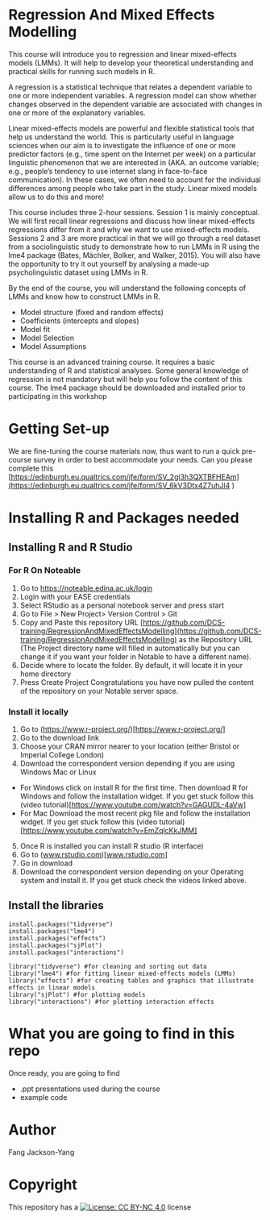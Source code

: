 # Regression And Mixed Effects Modelling

This course will introduce you to regression and linear mixed-effects models (LMMs). It will help to develop your theoretical understanding and practical skills for running such models in R.

A regression is a statistical technique that relates a dependent variable to one or more independent variables. A regression model can show whether changes observed in the dependent variable are associated with changes in one or more of the explanatory variables.

Linear mixed-effects models are powerful and flexible statistical tools that help us understand the world. This is particularly useful in language sciences when our aim is to investigate the influence of one or more predictor factors (e.g., time spent on the Internet per week) on a particular linguistic phenomenon that we are interested in (AKA. an outcome variable; e.g., people’s tendency to use internet slang in face-to-face communication). In these cases, we often need to account for the individual differences among people who take part in the study. Linear mixed models allow us to do this and more!

This course includes three 2-hour sessions. Session 1 is mainly conceptual. We will first recall linear regressions and discuss how linear mixed-effects regressions differ from it and why we want to use mixed-effects models. Sessions 2 and 3 are more practical in that we will go through a real dataset from a sociolinguistic study to demonstrate how to run LMMs in R using the lme4 package (Bates, Mächler, Bolker, and Walker, 2015). You will also have the opportunity to try it out yourself by analysing a made-up psycholinguistic dataset using LMMs in R.

By the end of the course, you will understand the following concepts of LMMs and know how to construct LMMs in R.  

- Model structure (fixed and random effects)
- Coefficients (intercepts and slopes)
- Model fit
- Model Selection
- Model Assumptions

This course is an advanced training course. It requires a basic understanding of R and statistical analyses. Some general knowledge of regression is not mandatory but will help you follow the content of this course. The lme4 package should be downloaded and installed prior to participating in this workshop

# Getting Set-up
We are fine-tuning the course materials now, thus want to run a quick pre-course survey in order to best accommodate your needs. 
Can you please complete this [https://edinburgh.eu.qualtrics.com/jfe/form/SV_2gi3h3QXTBFHEAm](https://edinburgh.eu.qualtrics.com/jfe/form/SV_6kV3Dtx4Z7uhJl4 )

# Installing R and Packages needed 
## Installing R and R Studio
### For R On Noteable

1. Go to https://noteable.edina.ac.uk/login
2. Login with your EASE credentials
3. Select RStudio as a personal notebook server and press start
4. Go to File > New Project> Version Control > Git
5. Copy and Paste this repository URL [https://github.com/DCS-training/RegressionAndMixedEffectsModelling](https://github.com/DCS-training/RegressionAndMixedEffectsModelling) as the Repository URL (The Project directory name will filled in automatically but you can change it if you want your folder in Notable to have a different name).
6. Decide where to locate the folder. By default, it will locate it in your home directory
7. Press Create Project
Congratulations you have now pulled the content of the repository on your Notable server space.

### Install it locally
1. Go to (https://www.r-project.org/)[https://www.r-project.org/]
2. Go to the download link
3. Choose your CRAN mirror nearer to your location (either Bristol or Imperial College London)
4. Download the correspondent version depending if you are using Windows Mac or Linux
- For Windows click on install R for the first time. Then download R for Windows and follow the installation widget. If you get stuck follow this (video tutorial)[https://www.youtube.com/watch?v=GAGUDL-4aVw]
- For Mac Download the most recent pkg file and follow the installation widget. If you get stuck follow this (video tutorial)[https://www.youtube.com/watch?v=EmZqlcKkJMM]
5. Once R is installed you can install R studio (R interface)
6. Go to (www.rstudio.com)[www.rstudio.com]
7. Go in download
8. Download the correspondent version depending on your Operating system and install it. If you get stuck check the videos linked above. 

## Install the libraries 
```
install.packages("tidyverse")
install.packages("lme4")
install.packages("effects") 
install.packages("sjPlot") 
install.packages("interactions")

library("tidyverse") #for cleaning and sorting out data
library("lme4") #for fitting linear mixed-effects models (LMMs)
library("effects") #for creating tables and graphics that illustrate effects in linear models
library("sjPlot") #for plotting models
library("interactions") #for plotting interaction effects
``` 

# What you are going to find in this repo
Once ready, you are going to find 

-  .ppt presentations used during the course
-  example code 


# Author
 Fang Jackson-Yang

# Copyright

This repository has a [![License: CC BY-NC 4.0](https://licensebuttons.net/l/by-nc/4.0/80x15.png)](https://creativecommons.org/licenses/by-nc/4.0/) license

